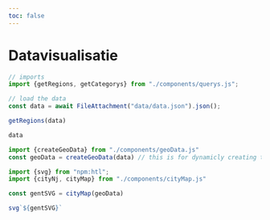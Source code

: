 ```yaml
---
toc: false
---
```


<style>

.hero {
  display: flex;
  flex-direction: column;
  align-items: center;
  font-family: var(--sans-serif);
  margin: 4rem 0 8rem;
  text-wrap: balance;
  text-align: center;
}

.hero h1 {
  margin: 2rem 0;
  max-width: none;
  font-size: 14vw;
  font-weight: 900;
  line-height: 1;
  background: linear-gradient(30deg, var(--theme-foreground-focus), currentColor);
  -webkit-background-clip: text;
  -webkit-text-fill-color: transparent;
  background-clip: text;
}

.hero h2 {
  margin: 0;
  max-width: 34em;
  font-size: 20px;
  font-style: initial;
  font-weight: 500;
  line-height: 1.5;
  color: var(--theme-foreground-muted);
}

@media (min-width: 640px) {
  .hero h1 {
    font-size: 90px;
  }
}

</style>

# Datavisualisatie

```js
// imports
import {getRegions, getCategorys} from "./components/querys.js";

// load the data
const data = await FileAttachment("data/data.json").json();
```

```js echo
getRegions(data)
```
```js echo
data
```
```js
import {createGeoData} from "./components/geoData.js"
const geoData = createGeoData(data) // this is for dynamicly creating the geodata
```

```js
import {svg} from "npm:htl";
import {cityNj, cityMap} from "./components/cityMap.js"

const gentSVG = cityMap(geoData)

```

```js
svg`${gentSVG}`
```




